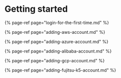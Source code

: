 # Getting started

{% page-ref page="login-for-the-first-time.md" %}

{% page-ref page="adding-aws-account.md" %}

{% page-ref page="adding-azure-account.md" %}

{% page-ref page="adding-alibaba-account.md" %}

{% page-ref page="adding-gcp-account.md" %}

{% page-ref page="adding-fujitsu-k5-account.md" %}

